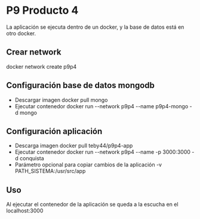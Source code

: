 # P9 Producto 4
La aplicación se ejecuta dentro de un docker, y la base de datos está en otro docker.
## Crear network
docker network create p9p4
## Configuración base de datos mongodb
- Descargar imagen
docker pull mongo
- Ejecutar contenedor
docker run --network p9p4 --name p9p4-mongo -d mongo
## Configuración aplicación
- Descarga imagen
docker pull teby44/p9p4-app
- Ejecutar contenedor
docker run --network p9p4 --name -p 3000:3000 -d conquista
- Parámetro opcional para copiar cambios de la aplicación
-v PATH_SISTEMA:/usr/src/app
## Uso
Al ejecutar el contenedor de la aplicación se queda a la escucha en el localhost:3000

